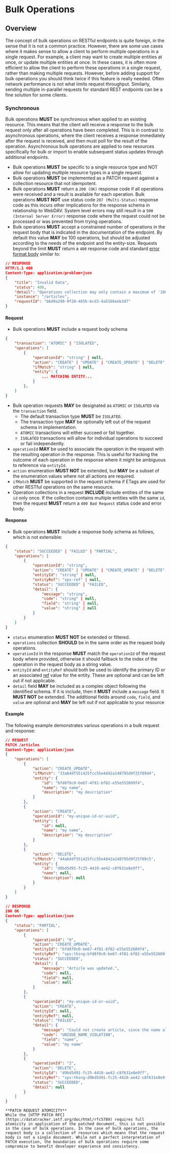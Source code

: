 # Bulk Operations

## Overview

The concept of bulk operations on RESTful endpoints is quite foreign, in the sense that it is not a common practice. However, there are some use cases where it makes sense to allow a client to perform multiple operations in a single request. For example, a client may want to create multiple entities at once, or update multiple entities at once. In these cases, it is often more efficient to allow the client to perform these operations in a single request, rather than making multiple requests. However, before adding support for bulk operations you should think twice if this feature is really needed. Often network performance is not what limits request throughput. Similarly, sending multiple in-parallel requests for standard REST endpoints can be a fine solution for some clients.

### Synchronous

Bulk operations **MUST** be synchronous when applied to an existing resource. This means that the client will receive a response to the bulk request only after all operations have been completed. This is in contrast to asynchronous operations, where the client receives a response immediately after the request is received, and then must poll for the result of the operation. Asynchronous bulk operations are applied to new resources specifically for bulk or import to enable subsequent status updates through additional endpoints.

- Bulk operations **MUST** be specific to a single resource type and NOT allow for updating multiple resource types in a single request.
- Bulk operations **MUST** be implemented as a PATCH request against a collection resource that not idempotent.
- Bulk operations **MUST** return a `200 (OK)` response code if all operations were received and a result is available for each operation. Bulk operations **MUST NOT** use status code `207 (Multi-Status)` response code as this incurs other implications for the response schema in relationship to WebDAV. System level errors may still result in a `500 (Internal Server Error)` response code where the request could not be processed or was prevented from trying operations.
- Bulk operations **MUST** accept a constrained number of operations in the request body that is indicated in the documentation of the endpoint. By default this value **MAY** be 100 operations, but should be adjusted according to the needs of the endpoint and the entity-size. Requests beyond the limit **MUST** return a `400` response code and standard [error format body](errors.md) similar to:
```json
// RESPONSE
HTTP/1.1 400
Content-Type: application/problem+json
{
    "title": "Invalid Data",
    "status": 400,
    "detail": "Operations collection may only contain a maximum of '100' actions per request.",
    "instance": "/articles",
    "requestId": "b6d9a290-9f20-465b-bcd3-4a5166eeb3d7"
}
```

#### Request

- Bulk operations **MUST** include a request body schema 
```json
{
    "transaction": "ATOMIC" | "ISOLATED",                                   // optional indication of transactionality. default is "ISOLATED"
    "operations": [                                                         
        {                                                                   
            "operationId": "string" | null,                                 // optional consumer generated id to associate with the operation for comparison to result.
            "action": "CREATE" | "UPDATE" | "CREATE_UPDATE" | "DELETE",     // indicate intent of operation (can use subset, but do not extend)
            "ifMatch": "string" | null,                                     // if-match is an optional ETag that can be passed for optimistic concurrency
            "entity": {
                ... MATCHING ENTITY...                                      // must match entity schema resource from the collection
            }                                                               // schema on entity is static and not dynamic
        },
    ]
}
```

- Bulk operation requests **MAY** be designated as `ATOMIC` or `ISOLATED` via the `transaction` field.
    - The default transaction type **MUST** be `ISOLATED`.
    - The transaction type **MAY** be optionally left out of the request schema in implementation.
    - `ATOMIC` transactions will either succeed or fail together.
    - `ISOLATED` transactions will allow for individual operations to succeed or fail independently.
- `operationId` **MAY** be used to associate the operation in the request with the resulting operation in the response. This is useful for tracking the outcome of each operation in the response where it might be ambiguous to reference via `entityId`.
- `action` enumeration **MUST NOT** be extended, but **MAY** be a subset of the enumeration values where not all actions are required.
- `ifMatch` **MUST** be supported in the request schema if ETags are used for other RESTful operations on the same resource.
- Operation collections in a request **INCLUDE** include entities of the same `id` only once. If the collection contains multiple entities with the same `id`, then the request **MUST** return a `400 Bad Request` status code and error body.

#### Response

- Bulk operations **MUST** include a response body schema as follows, which is not extensible:
```json
{
    "status": "SUCCEEDED" | "FAILED" | "PARTIAL",                           // overall status of bulk operation, partial indicating 
    "operations": [                                                         // there are some operations that failed and succeeded
        {
            "operationId": "string",                                        // matching operation id from the request body if provided, otherwise use index value as a string
            "action": "CREATE" | "UPDATE" | "CREATE_UPDATE" | "DELETE",     // repeat action type
            "entityId": "string" | null,                                    // the associated id of the entity, if available
            "entityRef": "sps-ref" | null,                                  // the associated sps-ref URN entity, if applicable
            "status": "SUCCEEDED" | "FAILED",                               // status of individual operation
            "detail": {                                                     // optional detail information about the operation, like error details
                "message": "string",                                        // if detail object is provided, it must include a message
                "code": "string" | null,                                    // codes can be similar to those used in Error Response, or custom for other purposes, optional in schema
                "field": "string" | null,                                   // field indicates an associated field in the entity to highlight, optional in schema
                "value": "string" | null                                    // the value of the associated field highlighted in the detail, optional in schema
            }
        }
    ]
}
```

- `status` enumeration **MUST NOT** be extended or filtered.
- `operations` collection **SHOULD** be in the same order as the request body operations.
- `operationId` in the response **MUST** match the `operationId` of the request body where provided, otherwise it should fallback to the index of the operation in the request body as a string value.
- `entityId` and `entityRef` should both be used to identify the primary ID or an associated [ref](naming.md) value for the entity. These are optional and can be left out if not applicable.
- `detail` field **MAY** be included as a complex object following the identified schema. If it is include, then it **MUST** include a `message` field. It **MUST NOT** be extended. The additional fields around `code`, `field`, and `value` are optional and **MAY** be left out if not applicable to your resource

#### Example

The following example demonstrates various operations in a bulk request and response:

```json
// REQUEST
PATCH /articles
Content-Type: application/json
{
    "operations": [
        {
            "action": "CREATE_UPDATE",
            "ifMatch": "33a64df551425fcc55e4d42a148795d9f25f89d4",
            "entity": {
                "id": "bfd8f0c0-be67-4f81-bf82-e55e552609f4",
                "name": "my name",
                "description": "my description"
            }
        },
        {
            "action": "CREATE",
            "operationId": "my-unique-id-or-uuid", 
            "entity": {
                "id": null,
                "name": "my name",
                "description": "my description"
            }
        },
        {
            "action": "DELETE",
            "ifMatch": "44a64df551425fcc55e4d42a148795d9f25f89c5",     
            "entity": {
                "id": "d9bd5d91-fc25-4410-ae42-c8f631e8e9ff",
                "name": null,
                "description": null
            }
        }
    ]
}
 
// RESPONSE
200 OK
Content-Type: application/json
{
    "status": "PARTIAL",                                 
    "operations": [
        {
            "operationId": "0",
            "action": "CREATE_UPDATE",
            "entityId": "bfd8f0c0-be67-4f81-bf82-e55e552609f4",
            "entityRef": "sps:thing:bfd8f0c0-be67-4f81-bf82-e55e552609f4",
            "status": "SUCCEEDED",                         
            "detail": {
                "message": "Article was updated.",
                "code": null,
                "field": null,
                "value": null
            }
        },
        {
            "operationId": "my-unique-id-or-uuid",
            "action": "CREATE",
            "entityId": null,
            "entityRef": null,
            "status": "FAILED",                         
            "detail": {
                "message": "Could not create article, since the name already exists.",
                "code": "UNIQUE_NAME_VIOLATION",
                "field": "name",
                "value": "my name"
            }  
        },
        {
            "operationId": "2",
            "action": "DELETE",
            "entityId": "d9bd5d91-fc25-4410-ae42-c8f631e8e9ff",
            "entityRef": "sps:thing:d9bd5d91-fc25-4410-ae42-c8f631e8e9ff",
            "status": "SUCCEEDED",                         
            "detail": null
        }
    ]
}
```

```note
**PATCH REQUEST ATOMICITY**
While the [HTTP PATCH RFC](https://datatracker.ietf.org/doc/html/rfc5789) requires full atomicity in application of the patched document, this is not possible in the case of bulk operations. In the case of bulk operations, the request body is a collection of resources which means that the request body is not a single document. While not a perfect interpretation of PATCH execution, the boundaries of bulk operations require some compromise to benefit developer experience and consistency.
```